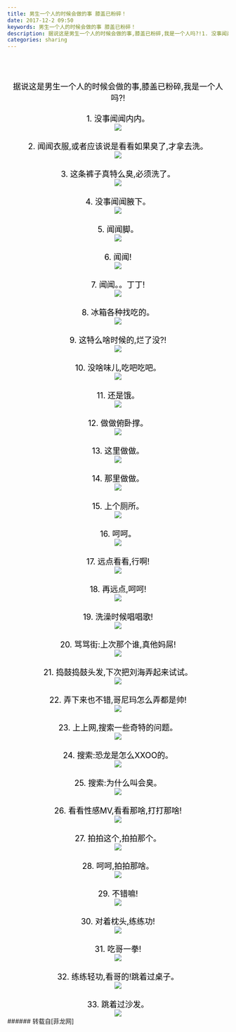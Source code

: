 ```yaml
---
title: 男生一个人的时候会做的事 膝盖已粉碎！
date: 2017-12-2 09:50
keywords: 男生一个人的时候会做的事 膝盖已粉碎！
description: 据说这是男生一个人的时候会做的事,膝盖已粉碎,我是一个人吗?!1. 没事闻闻内内。2. 闻闻衣服,或者应该说是看看如果臭了,才拿去洗。3. 这条裤子真特么臭,必须洗了。4. 没事闻闻腋下。5. 闻闻脚。6. 闻闻!7. 闻闻。。丁丁!8. 冰箱各种找吃的。9. 这特么啥时候的,烂了没?!10. 没啥味儿,吃吧吃吧。11. 还是饿。12. 做做俯卧撑。13. 这里做做。14. 那里做做。15. 上个厕所。16. 呵呵。17. 远点看看,行啊!18. 再远点,呵呵!19. 洗澡时候唱唱歌!20. 骂骂街:上次那个谁,真他妈屌!21. 捣鼓捣鼓头发,下次把刘海弄起来试试。22. 弄下来也不错,哥尼玛怎么弄都是帅!23. 上上网,搜索一些奇特的问题。24. 搜索:恐龙是怎么XXOO的。25. 搜索:为什么叫会臭。26. 看看性感MV,看看那啥,打打那啥!27. 拍拍这个,拍拍那个。28. 呵呵,拍拍那啥。29. 不错嘛!30. 对着枕头,练练功!31. 吃哥一拳!32. 练练轻功,看哥的!跳着过桌子。33. 跳着过沙发。
categories: sharing
---
```

<td class="t_f" id="postmessage_1008832">

<br/>
<br/>
<font size="4"><font color="Black"><div align="center"><br/>
据说这是男生一个人的时候会做的事,膝盖已粉碎,我是一个人吗?!<br/>
<br/>
1. 没事闻闻内内。<br/>

<img aid="692968" data-cf-modified-b50b1bccc427cf5c7b3ae078-="" file="data/attachment/forum/201712/02/094806wynzjjo9cpsjjj9m.jpg.thumb.jpg" id="aimg_692968" inpost="1" onclick="" onmouseover="" src="http://www.flw.ph/data/attachment/forum/201712/02/094806wynzjjo9cpsjjj9m.jpg" style="cursor:pointer" zoomfile="data/attachment/forum/201712/02/094806wynzjjo9cpsjjj9m.jpg"/>


<br/>
<br/>
2. 闻闻衣服,或者应该说是看看如果臭了,才拿去洗。<br/>

<img aid="692969" data-cf-modified-b50b1bccc427cf5c7b3ae078-="" file="data/attachment/forum/201712/02/094807pe668g5zkeewexz5.jpg.thumb.jpg" id="aimg_692969" inpost="1" onclick="" onmouseover="" src="http://www.flw.ph/data/attachment/forum/201712/02/094807pe668g5zkeewexz5.jpg" style="cursor:pointer" zoomfile="data/attachment/forum/201712/02/094807pe668g5zkeewexz5.jpg"/>


<br/>
<br/>
3. 这条裤子真特么臭,必须洗了。<br/>

<img aid="692970" data-cf-modified-b50b1bccc427cf5c7b3ae078-="" file="data/attachment/forum/201712/02/094808g1sng28gyzszkthk.jpg.thumb.jpg" id="aimg_692970" inpost="1" onclick="" onmouseover="" src="http://www.flw.ph/data/attachment/forum/201712/02/094808g1sng28gyzszkthk.jpg" style="cursor:pointer" zoomfile="data/attachment/forum/201712/02/094808g1sng28gyzszkthk.jpg"/>


<br/>
<br/>
4. 没事闻闻腋下。<br/>

<img aid="692971" data-cf-modified-b50b1bccc427cf5c7b3ae078-="" file="data/attachment/forum/201712/02/094809j8cu1b8en6e7p1y6.jpg.thumb.jpg" id="aimg_692971" inpost="1" onclick="" onmouseover="" src="http://www.flw.ph/data/attachment/forum/201712/02/094809j8cu1b8en6e7p1y6.jpg" style="cursor:pointer" zoomfile="data/attachment/forum/201712/02/094809j8cu1b8en6e7p1y6.jpg"/>


<br/>
<br/>
5. 闻闻脚。<br/>

<img aid="692972" data-cf-modified-b50b1bccc427cf5c7b3ae078-="" file="data/attachment/forum/201712/02/094810rm940ammah5u5cah.jpg.thumb.jpg" id="aimg_692972" inpost="1" onclick="" onmouseover="" src="http://www.flw.ph/data/attachment/forum/201712/02/094810rm940ammah5u5cah.jpg" style="cursor:pointer" zoomfile="data/attachment/forum/201712/02/094810rm940ammah5u5cah.jpg"/>


<br/>
<br/>
6. 闻闻!<br/>

<img aid="692973" data-cf-modified-b50b1bccc427cf5c7b3ae078-="" file="data/attachment/forum/201712/02/094811uwwzsy3f2sbysyus.jpg.thumb.jpg" id="aimg_692973" inpost="1" onclick="" onmouseover="" src="http://www.flw.ph/data/attachment/forum/201712/02/094811uwwzsy3f2sbysyus.jpg" style="cursor:pointer" zoomfile="data/attachment/forum/201712/02/094811uwwzsy3f2sbysyus.jpg"/>


<br/>
<br/>
7. 闻闻。。丁丁!<br/>

<img aid="692974" data-cf-modified-b50b1bccc427cf5c7b3ae078-="" file="data/attachment/forum/201712/02/094812tybkkyml6cjcwklz.jpg.thumb.jpg" id="aimg_692974" inpost="1" onclick="" onmouseover="" src="http://www.flw.ph/data/attachment/forum/201712/02/094812tybkkyml6cjcwklz.jpg" style="cursor:pointer" zoomfile="data/attachment/forum/201712/02/094812tybkkyml6cjcwklz.jpg"/>


<br/>
<br/>
8. 冰箱各种找吃的。<br/>

<img aid="692975" data-cf-modified-b50b1bccc427cf5c7b3ae078-="" file="data/attachment/forum/201712/02/094813tgqh5s5gzbtgbjbt.jpg.thumb.jpg" id="aimg_692975" inpost="1" onclick="" onmouseover="" src="http://www.flw.ph/data/attachment/forum/201712/02/094813tgqh5s5gzbtgbjbt.jpg" style="cursor:pointer" zoomfile="data/attachment/forum/201712/02/094813tgqh5s5gzbtgbjbt.jpg"/>


<br/>
<br/>
9. 这特么啥时候的,烂了没?!<br/>

<img aid="692976" data-cf-modified-b50b1bccc427cf5c7b3ae078-="" file="data/attachment/forum/201712/02/094814sv3b0ihdci398p03.jpg.thumb.jpg" id="aimg_692976" inpost="1" onclick="" onmouseover="" src="http://www.flw.ph/data/attachment/forum/201712/02/094814sv3b0ihdci398p03.jpg" style="cursor:pointer" zoomfile="data/attachment/forum/201712/02/094814sv3b0ihdci398p03.jpg"/>


<br/>
<br/>
10. 没啥味儿,吃吧吃吧。<br/>

<img aid="692977" data-cf-modified-b50b1bccc427cf5c7b3ae078-="" file="data/attachment/forum/201712/02/094815aoik8ooyhqiqkyqi.jpg.thumb.jpg" id="aimg_692977" inpost="1" onclick="" onmouseover="" src="http://www.flw.ph/data/attachment/forum/201712/02/094815aoik8ooyhqiqkyqi.jpg" style="cursor:pointer" zoomfile="data/attachment/forum/201712/02/094815aoik8ooyhqiqkyqi.jpg"/>


<br/>
<br/>
11. 还是饿。<br/>

<img aid="692978" data-cf-modified-b50b1bccc427cf5c7b3ae078-="" file="data/attachment/forum/201712/02/094816tz4nllstisyiqqst.jpg.thumb.jpg" id="aimg_692978" inpost="1" onclick="" onmouseover="" src="http://www.flw.ph/data/attachment/forum/201712/02/094816tz4nllstisyiqqst.jpg" style="cursor:pointer" zoomfile="data/attachment/forum/201712/02/094816tz4nllstisyiqqst.jpg"/>


<br/>
<br/>
12. 做做俯卧撑。<br/>

<img aid="692979" data-cf-modified-b50b1bccc427cf5c7b3ae078-="" file="data/attachment/forum/201712/02/094817f9fnenn9vavs62ve.jpg.thumb.jpg" id="aimg_692979" inpost="1" onclick="" onmouseover="" src="http://www.flw.ph/data/attachment/forum/201712/02/094817f9fnenn9vavs62ve.jpg" style="cursor:pointer" zoomfile="data/attachment/forum/201712/02/094817f9fnenn9vavs62ve.jpg"/>


<br/>
<br/>
13. 这里做做。<br/>

<img aid="692980" data-cf-modified-b50b1bccc427cf5c7b3ae078-="" file="data/attachment/forum/201712/02/094818hlt6pipdcup0cndl.jpg.thumb.jpg" id="aimg_692980" inpost="1" onclick="" onmouseover="" src="http://www.flw.ph/data/attachment/forum/201712/02/094818hlt6pipdcup0cndl.jpg" style="cursor:pointer" zoomfile="data/attachment/forum/201712/02/094818hlt6pipdcup0cndl.jpg"/>


<br/>
<br/>
14. 那里做做。<br/>

<img aid="692981" data-cf-modified-b50b1bccc427cf5c7b3ae078-="" file="data/attachment/forum/201712/02/094819b9hwrr299q581who.jpg.thumb.jpg" id="aimg_692981" inpost="1" onclick="" onmouseover="" src="http://www.flw.ph/data/attachment/forum/201712/02/094819b9hwrr299q581who.jpg" style="cursor:pointer" zoomfile="data/attachment/forum/201712/02/094819b9hwrr299q581who.jpg"/>


<br/>
<br/>
15. 上个厕所。<br/>

<img aid="692982" data-cf-modified-b50b1bccc427cf5c7b3ae078-="" file="data/attachment/forum/201712/02/094820utou7bex1zud2f99.jpg.thumb.jpg" id="aimg_692982" inpost="1" onclick="" onmouseover="" src="http://www.flw.ph/data/attachment/forum/201712/02/094820utou7bex1zud2f99.jpg" style="cursor:pointer" zoomfile="data/attachment/forum/201712/02/094820utou7bex1zud2f99.jpg"/>


<br/>
<br/>
16. 呵呵。<br/>

<img aid="692983" data-cf-modified-b50b1bccc427cf5c7b3ae078-="" file="data/attachment/forum/201712/02/094820adhmxnqfviffzdhz.jpg.thumb.jpg" id="aimg_692983" inpost="1" onclick="" onmouseover="" src="http://www.flw.ph/data/attachment/forum/201712/02/094820adhmxnqfviffzdhz.jpg" style="cursor:pointer" zoomfile="data/attachment/forum/201712/02/094820adhmxnqfviffzdhz.jpg"/>


<br/>
<br/>
17. 远点看看,行啊!<br/>

<img aid="692984" data-cf-modified-b50b1bccc427cf5c7b3ae078-="" file="data/attachment/forum/201712/02/094821jie1d8z5omiz12d2.jpg.thumb.jpg" id="aimg_692984" inpost="1" onclick="" onmouseover="" src="http://www.flw.ph/data/attachment/forum/201712/02/094821jie1d8z5omiz12d2.jpg" style="cursor:pointer" zoomfile="data/attachment/forum/201712/02/094821jie1d8z5omiz12d2.jpg"/>


<br/>
<br/>
18. 再远点,呵呵!<br/>

<img aid="692985" data-cf-modified-b50b1bccc427cf5c7b3ae078-="" file="data/attachment/forum/201712/02/094822v66pu0jllpsumdvd.jpg.thumb.jpg" id="aimg_692985" inpost="1" onclick="" onmouseover="" src="http://www.flw.ph/data/attachment/forum/201712/02/094822v66pu0jllpsumdvd.jpg" style="cursor:pointer" zoomfile="data/attachment/forum/201712/02/094822v66pu0jllpsumdvd.jpg"/>


<br/>
<br/>
19. 洗澡时候唱唱歌!<br/>

<img aid="692986" data-cf-modified-b50b1bccc427cf5c7b3ae078-="" file="data/attachment/forum/201712/02/094823pxxcwtdwxrweerrf.jpg.thumb.jpg" id="aimg_692986" inpost="1" onclick="" onmouseover="" src="http://www.flw.ph/data/attachment/forum/201712/02/094823pxxcwtdwxrweerrf.jpg" style="cursor:pointer" zoomfile="data/attachment/forum/201712/02/094823pxxcwtdwxrweerrf.jpg"/>


<br/>
<br/>
20. 骂骂街:上次那个谁,真他妈屌!<br/>

<img aid="692987" data-cf-modified-b50b1bccc427cf5c7b3ae078-="" file="data/attachment/forum/201712/02/094823aup89a314s4as47l.jpg.thumb.jpg" id="aimg_692987" inpost="1" onclick="" onmouseover="" src="http://www.flw.ph/data/attachment/forum/201712/02/094823aup89a314s4as47l.jpg" style="cursor:pointer" zoomfile="data/attachment/forum/201712/02/094823aup89a314s4as47l.jpg"/>


<br/>
<br/>
21. 捣鼓捣鼓头发,下次把刘海弄起来试试。<br/>

<img aid="692988" data-cf-modified-b50b1bccc427cf5c7b3ae078-="" file="data/attachment/forum/201712/02/094824ixzth6yopt39p6po.jpg.thumb.jpg" id="aimg_692988" inpost="1" onclick="" onmouseover="" src="http://www.flw.ph/data/attachment/forum/201712/02/094824ixzth6yopt39p6po.jpg" style="cursor:pointer" zoomfile="data/attachment/forum/201712/02/094824ixzth6yopt39p6po.jpg"/>


<br/>
<br/>
22. 弄下来也不错,哥尼玛怎么弄都是帅!<br/>

<img aid="692989" data-cf-modified-b50b1bccc427cf5c7b3ae078-="" file="data/attachment/forum/201712/02/094825zouct815y8eclfje.jpg.thumb.jpg" id="aimg_692989" inpost="1" onclick="" onmouseover="" src="http://www.flw.ph/data/attachment/forum/201712/02/094825zouct815y8eclfje.jpg" style="cursor:pointer" zoomfile="data/attachment/forum/201712/02/094825zouct815y8eclfje.jpg"/>


<br/>
<br/>
23. 上上网,搜索一些奇特的问题。<br/>

<img aid="692990" data-cf-modified-b50b1bccc427cf5c7b3ae078-="" file="data/attachment/forum/201712/02/094826ovs5kiatc5m8csn0.jpg.thumb.jpg" id="aimg_692990" inpost="1" onclick="" onmouseover="" src="http://www.flw.ph/data/attachment/forum/201712/02/094826ovs5kiatc5m8csn0.jpg" style="cursor:pointer" zoomfile="data/attachment/forum/201712/02/094826ovs5kiatc5m8csn0.jpg"/>


<br/>
<br/>
24. 搜索:恐龙是怎么XXOO的。<br/>

<img aid="692991" data-cf-modified-b50b1bccc427cf5c7b3ae078-="" file="data/attachment/forum/201712/02/094827r8bbla2u7e0c32bz.jpg.thumb.jpg" id="aimg_692991" inpost="1" onclick="" onmouseover="" src="http://www.flw.ph/data/attachment/forum/201712/02/094827r8bbla2u7e0c32bz.jpg" style="cursor:pointer" zoomfile="data/attachment/forum/201712/02/094827r8bbla2u7e0c32bz.jpg"/>


<br/>
<br/>
25. 搜索:为什么叫会臭。<br/>

<img aid="692992" data-cf-modified-b50b1bccc427cf5c7b3ae078-="" file="data/attachment/forum/201712/02/094828hrt4g3eeyatwiqg5.jpg.thumb.jpg" id="aimg_692992" inpost="1" onclick="" onmouseover="" src="http://www.flw.ph/data/attachment/forum/201712/02/094828hrt4g3eeyatwiqg5.jpg" style="cursor:pointer" zoomfile="data/attachment/forum/201712/02/094828hrt4g3eeyatwiqg5.jpg"/>


<br/>
<br/>
26. 看看性感MV,看看那啥,打打那啥!<br/>

<img aid="692993" data-cf-modified-b50b1bccc427cf5c7b3ae078-="" file="data/attachment/forum/201712/02/094828h4555esx414j5zxg.jpg.thumb.jpg" id="aimg_692993" inpost="1" onclick="" onmouseover="" src="http://www.flw.ph/data/attachment/forum/201712/02/094828h4555esx414j5zxg.jpg" style="cursor:pointer" zoomfile="data/attachment/forum/201712/02/094828h4555esx414j5zxg.jpg"/>


<br/>
<br/>
27. 拍拍这个,拍拍那个。<br/>

<img aid="692994" data-cf-modified-b50b1bccc427cf5c7b3ae078-="" file="data/attachment/forum/201712/02/094829j42titf9iv0fyfiy.jpg.thumb.jpg" id="aimg_692994" inpost="1" onclick="" onmouseover="" src="http://www.flw.ph/data/attachment/forum/201712/02/094829j42titf9iv0fyfiy.jpg" style="cursor:pointer" zoomfile="data/attachment/forum/201712/02/094829j42titf9iv0fyfiy.jpg"/>


<br/>
<br/>
28. 呵呵,拍拍那啥。<br/>

<img aid="692995" data-cf-modified-b50b1bccc427cf5c7b3ae078-="" file="data/attachment/forum/201712/02/094830t7mlrp4um14izsps.jpg.thumb.jpg" id="aimg_692995" inpost="1" onclick="" onmouseover="" src="http://www.flw.ph/data/attachment/forum/201712/02/094830t7mlrp4um14izsps.jpg" style="cursor:pointer" zoomfile="data/attachment/forum/201712/02/094830t7mlrp4um14izsps.jpg"/>


<br/>
<br/>
29. 不错嘛!<br/>

<img aid="692996" data-cf-modified-b50b1bccc427cf5c7b3ae078-="" file="data/attachment/forum/201712/02/094831mf1n3lclnkl4f1ah.jpg.thumb.jpg" id="aimg_692996" inpost="1" onclick="" onmouseover="" src="http://www.flw.ph/data/attachment/forum/201712/02/094831mf1n3lclnkl4f1ah.jpg" style="cursor:pointer" zoomfile="data/attachment/forum/201712/02/094831mf1n3lclnkl4f1ah.jpg"/>


<br/>
<br/>
30. 对着枕头,练练功!<br/>

<img aid="692997" data-cf-modified-b50b1bccc427cf5c7b3ae078-="" file="data/attachment/forum/201712/02/094832b1wh8wc6800bx66e.jpg.thumb.jpg" id="aimg_692997" inpost="1" onclick="" onmouseover="" src="http://www.flw.ph/data/attachment/forum/201712/02/094832b1wh8wc6800bx66e.jpg" style="cursor:pointer" zoomfile="data/attachment/forum/201712/02/094832b1wh8wc6800bx66e.jpg"/>


<br/>
<br/>
31. 吃哥一拳!<br/>

<img aid="692998" data-cf-modified-b50b1bccc427cf5c7b3ae078-="" file="data/attachment/forum/201712/02/094833prmo8ko513e3lmu5.jpg.thumb.jpg" id="aimg_692998" inpost="1" onclick="" onmouseover="" src="http://www.flw.ph/data/attachment/forum/201712/02/094833prmo8ko513e3lmu5.jpg" style="cursor:pointer" zoomfile="data/attachment/forum/201712/02/094833prmo8ko513e3lmu5.jpg"/>


<br/>
<br/>
32. 练练轻功,看哥的!跳着过桌子。<br/>

<img aid="692999" data-cf-modified-b50b1bccc427cf5c7b3ae078-="" file="data/attachment/forum/201712/02/094834j79kjc7m39mh87km.jpg.thumb.jpg" id="aimg_692999" inpost="1" onclick="" onmouseover="" src="http://www.flw.ph/data/attachment/forum/201712/02/094834j79kjc7m39mh87km.jpg" style="cursor:pointer" zoomfile="data/attachment/forum/201712/02/094834j79kjc7m39mh87km.jpg"/>


<br/>
<br/>
33. 跳着过沙发。<br/>

<img aid="693000" data-cf-modified-b50b1bccc427cf5c7b3ae078-="" file="data/attachment/forum/201712/02/094835mc2z4guufe8les1u.jpg.thumb.jpg" id="aimg_693000" inpost="1" onclick="" onmouseover="" src="http://www.flw.ph/data/attachment/forum/201712/02/094835mc2z4guufe8les1u.jpg" style="cursor:pointer" zoomfile="data/attachment/forum/201712/02/094835mc2z4guufe8les1u.jpg"/>


<br/>
</div></font></font></td>
###### 转载自[菲龙网]